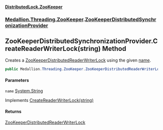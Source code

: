 #### [DistributedLock.ZooKeeper](README.md 'README')
### [Medallion.Threading.ZooKeeper](Medallion.Threading.ZooKeeper.md 'Medallion.Threading.ZooKeeper').[ZooKeeperDistributedSynchronizationProvider](ZooKeeperDistributedSynchronizationProvider.md 'Medallion.Threading.ZooKeeper.ZooKeeperDistributedSynchronizationProvider')

## ZooKeeperDistributedSynchronizationProvider.CreateReaderWriterLock(string) Method

Creates a [ZooKeeperDistributedReaderWriterLock](ZooKeeperDistributedReaderWriterLock.md 'Medallion.Threading.ZooKeeper.ZooKeeperDistributedReaderWriterLock') using the given [name](ZooKeeperDistributedSynchronizationProvider.CreateReaderWriterLock.bhwTUdcK1w3Lu0/2I6g3IA.md#Medallion.Threading.ZooKeeper.ZooKeeperDistributedSynchronizationProvider.CreateReaderWriterLock(string).name 'Medallion.Threading.ZooKeeper.ZooKeeperDistributedSynchronizationProvider.CreateReaderWriterLock(string).name').

```csharp
public Medallion.Threading.ZooKeeper.ZooKeeperDistributedReaderWriterLock CreateReaderWriterLock(string name);
```
#### Parameters

<a name='Medallion.Threading.ZooKeeper.ZooKeeperDistributedSynchronizationProvider.CreateReaderWriterLock(string).name'></a>

`name` [System.String](https://docs.microsoft.com/en-us/dotnet/api/System.String 'System.String')

Implements [CreateReaderWriterLock(string)](https://github.com/madelson/DistributedLock/tree/default-documentation/docs/api/DistributedLock.Core/IDistributedReaderWriterLockProvider.CreateReaderWriterLock.BJyxJJllIyIqdlfqBHLDTA.md 'Medallion.Threading.IDistributedReaderWriterLockProvider.CreateReaderWriterLock(System.String)')

#### Returns
[ZooKeeperDistributedReaderWriterLock](ZooKeeperDistributedReaderWriterLock.md 'Medallion.Threading.ZooKeeper.ZooKeeperDistributedReaderWriterLock')